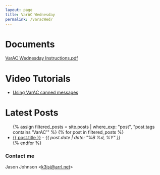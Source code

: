 ```yaml
---
layout: page
title: VarAC Wednesday
permalink: /varacWed/
---
```


<h1>Documents</h1>
<a href="/docs/2025/varacWed/VarAC_Wednesday_Instructions.pdf">VarAC Wednesday Instructions.pdf</a>

<h1>Video Tutorials</h1>
<ul>
<li><a href="https://youtu.be/ezDjLdeTgMA">Using VarAC canned messages</a></li>
</ul>

<h1>Latest Posts</h1>

<ul>
  {% assign filtered_posts = site.posts | where_exp: "post", "post.tags contains 'VarAC'" %}
  {% for post in filtered_posts %}
	<li>
	  <a href="{{ post.url }}">{{ post.title }}</a> - <em> {{ post.date | date: "%B %d, %Y" }}</em>
	</li>
  {% endfor %}

</ul>

<h3>Contact me</h3>
Jason Johnson &lt;<a href="mailto:k3jsj@arrl.net">k3jsj@arrl.net</a>&gt;
